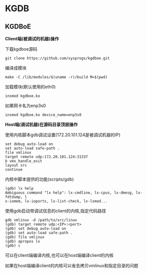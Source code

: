 # KGDB

## KGDBoE

**Client端(被调试的机器)操作**

下载kgdboe源码

	git clone https://github.com/sysprogs/kgdboe.git

编译成模块

	make -C /lib/modules/$(uname -r)/build M=$(pwd)

加载模块(默认使用的eth0)

	insmod kgdboe.ko

如果网卡名为enp3s0

	insmod kgdboe.ko device_name=enp3s0

**Host端(调试机器)在源码目录顶层操作**

使用内核脚本gdb调试设置(172.20.101.124是被调试机器的IP)

	set debug auto-load on
	set auto-load safe-path .
	file vmlinux
	target remote udp:172.20.101.124:31337
	b vmx_handle_exit
	layout src
	continue

内核中脚本提供的功能(scripts/gdb)

	(gdb) lx help
	Ambiguous command "lx help": lx-cmdline, lx-cpus, lx-dmesg, lx-fdtdump, l
	x-iomem, lx-ioports, lx-list-check, lx-lsmod...

使用gdb启动带调试信息的client的内核,指定代码路径

	gdb vmlinux -d /path/to/src/linux
	(gdb) target remote udp:<IP>:<port>
	(gdb) set debug auto-load on
	(gdb) set auto-load safe-path .
	(gdb) file vmlinux
	(gdb) apropos lx
	(gdb) c

可以在client端编译内核,也可以在host端编译client的内核

如果在host端编译client的内核可以省去拷贝vmlinux和指定目录的问题
